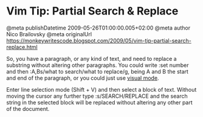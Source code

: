 # Vim Tip: Partial Search & Replace

@meta publishDatetime 2009-05-26T01:00:00.005+02:00
@meta author Nico Brailovsky
@meta originalUrl https://monkeywritescode.blogspot.com/2009/05/vim-tip-partial-search-replace.html

So, you have a paragraph, or any kind of text, and need to replace a substring without altering other paragraphs. You could write :set number and then :A,Bs/what to search/what to replace/g, being A and B the start and end of the paragraph, or you could just use [visual mode](/md_blog/2009/0507_VimTipVisualMode.md).

Enter line selection mode (Shift + V) and then select a block of text. Without moving the cursor any further type :s/SEARCH/REPLACE and the search string in the selected block will be replaced without altering any other part of the document.

